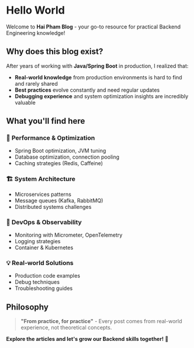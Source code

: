 # Hello World

Welcome to **Hai Pham Blog** - your go-to resource for practical Backend Engineering knowledge!

## Why does this blog exist?

After years of working with **Java/Spring Boot** in production, I realized that:

- **Real-world knowledge** from production environments is hard to find and rarely shared
- **Best practices** evolve constantly and need regular updates  
- **Debugging experience** and system optimization insights are incredibly valuable

## What you'll find here

### 🚀 **Performance & Optimization**

- Spring Boot optimization, JVM tuning
- Database optimization, connection pooling
- Caching strategies (Redis, Caffeine)

### 🏗️ **System Architecture**

- Microservices patterns
- Message queues (Kafka, RabbitMQ)
- Distributed systems challenges

### 🔧 **DevOps & Observability**

- Monitoring with Micrometer, OpenTelemetry
- Logging strategies
- Container & Kubernetes

### 💡 **Real-world Solutions**

- Production code examples
- Debug techniques
- Troubleshooting guides

## Philosophy

> **"From practice, for practice"** - Every post comes from real-world experience, not theoretical concepts.

**Explore the articles and let's grow our Backend skills together!** 🚀
